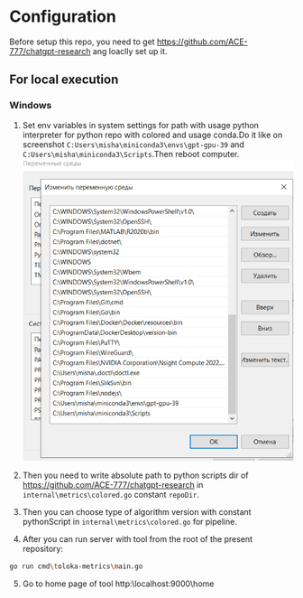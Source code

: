 # Configuration
Before setup this repo, you need to get https://github.com/ACE-777/chatgpt-research ang loaclly set up it.

## For local execution
### Windows
1. Set env variables in system settings for path with 
usage python interpreter for python repo with colored
and usage conda.Do it like on screenshot `C:Users\misha\miniconda3\envs\gpt-gpu-39` and 
`C:Users\misha\miniconda3\Scripts`.Then reboot computer.
![img.png](img.png)


2. Then you need to write absolute path to python scripts dir of https://github.com/ACE-777/chatgpt-research in 
`internal\metrics\colored.go` constant `repoDir`.


3. Then you can choose type of algorithm version with constant pythonScript in `internal\metrics\colored.go` for pipeline.


4. After you can run server with tool from the root of the present repository:
```bash
go run cmd\toloka-metrics\main.go
```

5. Go to home page of tool http:\\localhost:9000\home
